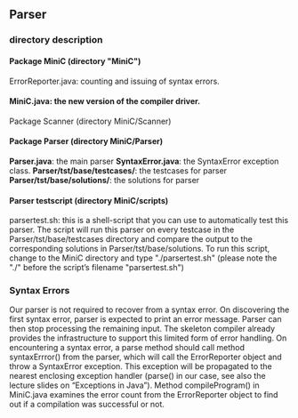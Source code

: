 ## Parser

### directory description
#### Package MiniC (directory "MiniC")
ErrorReporter.java: counting and issuing of syntax errors.
#### MiniC.java: the new version of the compiler driver.
Package Scanner (directory MiniC/Scanner)

#### Package Parser (directory MiniC/Parser)
**Parser.java**: the main parser
**SyntaxError.java**: the SyntaxError exception class.
**Parser/tst/base/testcases/**: the testcases for parser
**Parser/tst/base/solutions/**: the solutions for parser

#### Parser testscript (directory MiniC/scripts)
parsertest.sh: this is a shell-script that you can use to automatically test this parser. The script will run this parser on every testcase in the Parser/tst/base/testcases directory and compare the output to the corresponding solutions in Parser/tst/base/solutions. To run this script, change to the MiniC directory and type "./parsertest.sh" (please note the "./" before the script’s filename "parsertest.sh")

### Syntax Errors
Our parser is not required to recover from a syntax error. On discovering the first syntax error, parser is expected to print an error message. Parser can then stop processing the remaining input. The skeleton compiler already provides the infrastructure to support this limited form of error handling. On encountering a syntax error, a parse method should call method syntaxErrror() from the parser, which will call the ErrorReporter object and throw a SyntaxError exception. This exception will be propagated to the nearest enclosing exception handler (parse() in our case, see also the lecture slides on “Exceptions in Java”). Method compileProgram() in MiniC.java examines the error count from the ErrorReporter object to find out if a compilation was successful or not.